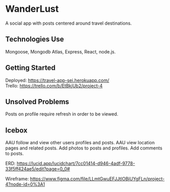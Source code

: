 # WanderLust
A social app with posts centered around travel destinations.

## Technologies Use
Mongoose, Mongodb Atlas, Express, React, node.js.

## Getting Started
Deployed: https://travel-app-sei.herokuapp.com/
<br />
Trello: https://trello.com/b/EtBkjUb2/project-4

## Unsolved Problems
Posts on profile require refresh in order to be viewed. 

## Icebox
AAU follow and view other users profiles and posts.
AAU view location pages and related posts.
Add photos to posts and profiles.
Add comments to posts.


ERD: https://lucid.app/lucidchart/7cc01414-d946-4adf-9778-33f5ff424ae5/edit?page=0_0#

Wireframe: https://www.figma.com/file/LLmtGwuEFJJtlOBjUYgFLn/project-4?node-id=0%3A1
